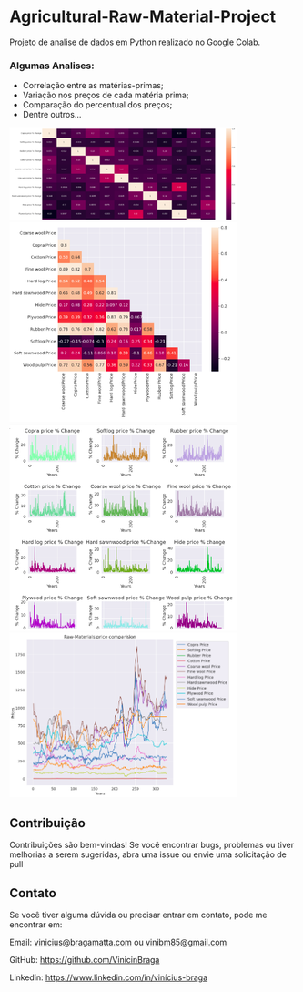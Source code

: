 # Agricultural-Raw-Material-Project
Projeto de analise de dados em Python realizado no Google Colab.

### Algumas Analises:
+ Correlação entre as matérias-primas;
+ Variação nos preços de cada matéria prima;
+ Comparação do percentual dos preços; 
+ Dentre outros...

<div>
    <img src="./images/price-change-calor.png" alt="change" width="400"/>
    <img src="./images/price-calor.png" alt="calor" width="400"/>
    <img src="./images/price-change-percent.png" alt="percent" width="400"/>
    <img src="./images/price-comparasion.png" alt="comparasion" width="400"/>
</div>

## Contribuição
Contribuições são bem-vindas! Se você encontrar bugs, problemas ou tiver melhorias a serem sugeridas, abra uma issue ou envie uma solicitação de pull

## Contato
Se você tiver alguma dúvida ou precisar entrar em contato, pode me encontrar em:

Email: vinicius@bragamatta.com ou vinibm85@gmail.com

GitHub: https://github.com/VinicinBraga

Linkedin: https://www.linkedin.com/in/vinícius-braga
